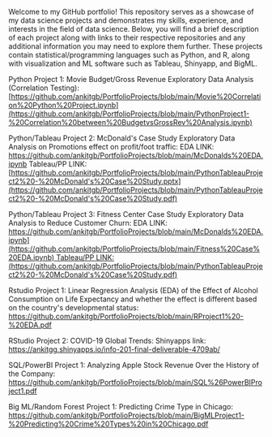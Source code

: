 Welcome to my GitHub portfolio! This repository serves as a showcase of my data science projects and demonstrates my skills, experience, and interests in the field of data science. Below, you will find a brief description of each project along with links to their respective repositories and any additional information you may need to explore them further. These projects contain statistical/programming languages such as Python, and R, along with visualization and ML software such as Tableau, Shinyapp, and BigML.


Python Project 1: Movie Budget/Gross Revenue Exploratory Data Analysis (Correlation Testing): [https://github.com/ankitgb/PortfolioProjects/blob/main/Movie%20Correlation%20Python%20Project.ipynb](https://github.com/ankitgb/PortfolioProjects/blob/main/PythonProject1-%20Correlation%20between%20BudgetvsGrossRev%20Analysis.ipynb)


Python/Tableau Project 2: McDonald's Case Study Exploratory Data Analysis on Promotions effect on profit/foot traffic: EDA LINK: https://github.com/ankitgb/PortfolioProjects/blob/main/McDonalds%20EDA.ipynb Tableau/PP LINK: [https://github.com/ankitgb/PortfolioProjects/blob/main/PythonTableauProject2%20-%20McDonald's%20Case%20Study.pptx](https://github.com/ankitgb/PortfolioProjects/blob/main/PythonTableauProject2%20-%20McDonald's%20Case%20Study.pdf)


Python/Tableau Project 3: Fitness Center Case Study Exploratory Data Analysis to Reduce Customer Churn: EDA LINK: [https://github.com/ankitgb/PortfolioProjects/blob/main/McDonalds%20EDA.ipynb](https://github.com/ankitgb/PortfolioProjects/blob/main/Fitness%20Case%20EDA.ipynb) Tableau/PP LINK:(https://github.com/ankitgb/PortfolioProjects/blob/main/PythonTableauProject2%20-%20McDonald's%20Case%20Study.pdf)](https://github.com/ankitgb/PortfolioProjects/blob/main/PythonTableauProject3%20-%20FitnessCaseStudy.pdf)


Rstudio Project 1: Linear Regression Analysis (EDA) of the Effect of Alcohol Consumption on Life Expectancy and whether the effect is different based on the country's developmental status: https://github.com/ankitgb/PortfolioProjects/blob/main/RProject1%20-%20EDA.pdf


RStudio Project 2: COVID-19 Global Trends: Shinyapps link: https://ankitgg.shinyapps.io/info-201-final-deliverable-4709ab/


SQL/PowerBI Project 1: Analyzing Apple Stock Revenue Over the History of the Company: https://github.com/ankitgb/PortfolioProjects/blob/main/SQL%26PowerBIProject1.pdf



Big ML/Random Forest Project 1: Predicting Crime Type in Chicago: https://github.com/ankitgb/PortfolioProjects/blob/main/BigMLProject1-%20Predicting%20Crime%20Types%20in%20Chicago.pdf



